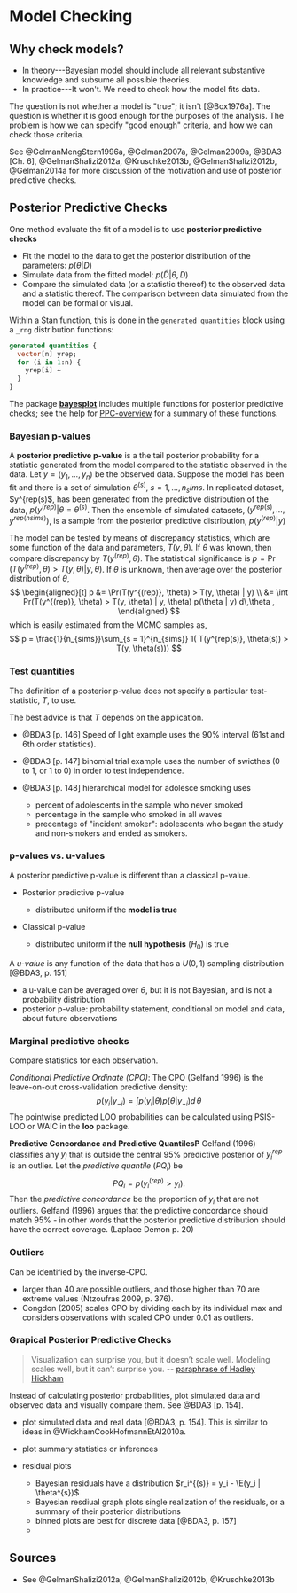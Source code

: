 
# Model Checking

## Why check models? 

- In theory---Bayesian model should include all relevant substantive knowledge and subsume all possible theories.
- In practice---It won't. We need to check how the model fits data.

The question is not whether a model is "true"; it isn't [@Box1976a]. 
The question is whether it is good enough for the purposes of the analysis.
The problem is how we can specify "good enough" criteria, and how we can check those criteria.


See @GelmanMengStern1996a, @Gelman2007a, @Gelman2009a, @BDA3 [Ch. 6], @GelmanShalizi2012a, @Kruschke2013b, @GelmanShalizi2012b, @Gelman2014a for more discussion of the motivation and use of posterior predictive checks.


## Posterior Predictive Checks

One method evaluate the fit of a model is to use **posterior predictive checks**

- Fit the model to the data to get the posterior distribution of the parameters: $p(\theta | D)$
- Simulate data from the fitted model: $p(\tilde{D} | \theta, D)$
- Compare the simulated data (or a statistic thereof) to the observed data and a statistic thereof. The comparison between data simulated from the model can be formal or visual.

Within a Stan function, this is done in the `generated quantities` block using a `_rng` distribution functions:
```stan
generated quantities {
  vector[n] yrep;
  for (i in 1:n) {
    yrep[i] ~ 
  }
}
```
The package **[bayesplot](https://cran.r-project.org/package=bayesplot)** includes multiple functions for posterior predictive checks; see the help for [PPC-overview](https://www.rdocumentation.org/packages/bayesplot//topics/PPC-overview) for a summary of these functions.

### Bayesian p-values

A **posterior predictive p-value** is a the tail posterior probability for a statistic generated from the model compared to the statistic observed in the data.
Let $y = (y_1, \dots, y_n)$ be the observed data.
Suppose the model has been fit and there is a set of simulation $\theta^(s)$, $s = 1, \dots, n_sims$.
In  replicated dataset, $y^{rep(s)$, has been generated from the predictive distribution
of the data, $p(y^{(rep)} | \theta = \theta^{(s)}$.
Then the ensemble of simulated datasets, $(y^{rep(s)}, \dots, y^{rep(nsims)})$, is a sample from the posterior predictive
distribution, $p(y^{(rep)} | y)$

The model can be tested by means of discrepancy statistics, which are some function of the data and parameters, $T(y, \theta)$.
If $\theta$ was known, then compare discrepancy by $T(y^{(rep)}, \theta)$.
The statistical significance is $p = \Pr(T(y^{(rep)}, \theta) > T(y, \theta) | y, \theta)$.
If $\theta$ is unknown, then average over the posterior distribution of $\theta$,
$$
\begin{aligned}[t]
p &= \Pr(T(y^{(rep)}, \theta) > T(y, \theta) | y) \\
&= \int Pr(T(y^{(rep)}, \theta) > T(y, \theta) | y, \theta) p(\theta | y) d\,\theta ,
\end{aligned}
$$
which is easily estimated from the MCMC samples as,
$$
p = \frac{1}{n_{sims}}\sum_{s = 1}^{n_{sims}} 1( T(y^{rep(s)}, \theta(s)) > T(y, \theta(s)))
$$


### Test quantities

The definition of a posterior p-value does not specify a particular test-statistic, $T$, to use.

The best advice is that $T$ depends on the application.

- @BDA3 [p. 146] Speed of light example uses the 90% interval (61st and 6th order statistics).
- @BDA3 [p. 147] binomial trial example uses the number of swicthes (0 to 1, or 1 to 0) in order to test independence.
- @BDA3 [p. 148] hierarchical model for adolesce smoking uses 

    - percent of adolescents in the sample who never smoked
    - percentage in the sample who smoked in all waves
    - precentage of "incident smoker": adolescents who began the study and non-smokers and ended as smokers.

### p-values vs. u-values

A posterior predictive p-value is different than a classical p-value.

- Posterior predictive p-value

    - distributed uniform if the **model is true**

- Classical p-value

    - distributed uniform if the **null hypothesis** ($H_0$) is true
    
A *u-value* is any function of the data that has a $U(0, 1)$ sampling distribution [@BDA3, p. 151]

- a u-value can be averaged over $\theta$, but it is not Bayesian, and is not a probability distribution
- posterior p-value: probability statement, conditional on model and data, about future observations

### Marginal predictive checks

Compare statistics for each observation.

*Conditional Predictive Ordinate (CPO)*: 
The CPO (Gelfand 1996) is the leave-on-out cross-validation predictive density:
$$
p(y_i | y_{-i}) = \int p(y_i | \theta) p(\theta | y_{-i}) d\,\theta
$$
The pointwise predicted LOO probabilities can be calculated using PSIS-LOO or WAIC in the **loo** package.

<!-- The sum of the logged CPOs can be an estimator of the log marginal likelihood and is called the log pseudo marginal likelihood. The ratio of PsMLs can be used as a surrogate for a Bayes Factor (pseudo Bayes Factor) (LaplaceDemon p. 20) -->

**Predictive Concordance and Predictive QuantilesP** Gelfand (1996) classifies any $y_i$ that is outside the central 95% predictive posterior of $y^{rep}_i$ is an outlier.
Let the *predictive quantile* ($PQ_i$) be
$$
PQ_i = p(y_i^{(rep)} > y_i) .
$$
Then the *predictive concordance* be the proportion of $y_i$ that are not outliers. Gelfand (1996) argues that the predictive concordance should match 95% - in other words that the posterior predictive distribution should have the correct coverage. (Laplace Demon p. 20)


### Outliers

Can be identified by the inverse-CPO. 

- larger than 40 are possible outliers, and those higher than 70 are extreme values (Ntzoufras 2009, p. 376).
- Congdon (2005) scales CPO by dividing each by its individual max and considers observations with scaled CPO under 0.01 as outliers.


### Grapical Posterior Predictive Checks

> Visualization can surprise you, but it doesn’t scale well. Modeling scales well, but it can’t surprise you. -- [paraphrase of Hadley Hickham](https://www.johndcook.com/blog/2013/02/07/visualization-modeling-and-surprises/)

Instead of calculating posterior probabilities, plot simulated data and observed data and visually compare them. See @BDA3 [p. 154].

- plot simulated data and real data [@BDA3, p. 154]. This is similar to ideas in @WickhamCookHofmannEtAl2010a.
- plot summary statistics or inferences
- residual plots

    - Bayesian residuals have a distribution $r_i^{(s)} = y_i - \E(y_i | \theta^{s})$
    - Bayesian resdiual graph plots single realization of the residuals, or a summary of their posterior distributions
    - binned plots are best for discrete data [@BDA3, p. 157]
    - 



<!--
## Average Predictive Comparisons

From @GelmanHill [Ch 21.4]
Let $u$ be the input of interest, and $v$ be all other inputs, so that $x = (u, v)$.
$$
b_u(u^{(lo)}, u^{(hi)}, v, \theta) = \frac{E(y | u^{(hi)}, v, \theta) - E(y | u^{(lo)}, v, \theta)}{u^{(hi)} - u^{(lo)}}
$$
the the average predictive difference per unit change in $u$ is,
$$
B_{u}(u^{(lo)}, u^{(hi)}) = \frac{1}{n} \sum_{i = 1}^n b_u(u^{(lo)}, u^{(hi)}, v_i, \theta) .
$$
This can be adjusted to use observed (weighted) differences of $u$ for each point.
See the Gelman paper on it.
-->

## Sources

- See @GelmanShalizi2012a, @GelmanShalizi2012b, @Kruschke2013b
